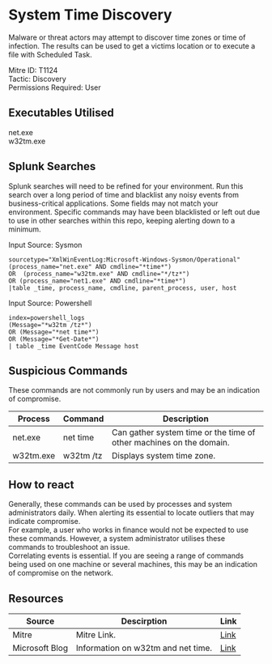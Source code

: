 # System Time Discovery
Malware or threat actors may attempt to discover time zones or time of infection. The results can be used to get a victims location or to execute a file with Scheduled Task. 

Mitre ID: T1124  
Tactic: Discovery  
Permissions Required: User

## Executables Utilised
net.exe  
w32tm.exe

## Splunk Searches
Splunk searches will need to be refined for your environment. Run this search over a long period of time and blacklist any noisy events from business-critical applications. Some fields may not match your environment. Specific commands may have been blacklisted or left out due to use in other searches within this repo, keeping alerting down to a minimum.

Input Source: Sysmon  
``` 
sourcetype="XmlWinEventLog:Microsoft-Windows-Sysmon/Operational"
(process_name="net.exe" AND cmdline="*time*") 
OR  (process_name="w32tm.exe" AND cmdline="*/tz*") 
OR (process_name="net1.exe" AND cmdline="*time*")
|table _time, process_name, cmdline, parent_process, user, host
```
Input Source: Powershell  
```
index=powershell_logs
(Message="*w32tm /tz*")
OR (Message="*net time*")
OR (Message="*Get-Date*")
| table _time EventCode Message host
```
## Suspicious Commands
These commands are not commonly run by users and may be an indication of compromise.

| Process  | Command | Description
| ------------- | ------------- | -------- | 
| net.exe | net time | Can gather system time or the time of other machines on the domain.|
| w32tm.exe | w32tm /tz | Displays system time zone. |

## How to react
Generally, these commands can be used by processes and system administrators daily. When alerting its essential to locate outliers that may indicate compromise.  
For example, a user who works in finance would not be expected to use these commands. However, a system administrator utilises these commands to troubleshoot an issue.  
Correlating events is essential. If you are seeing a range of commands being used on one machine or several machines, this may be an indication of compromise on the network.  

## Resources

| Source | Descirption | Link | 
| --- | --- | --- |
|Mitre |Mitre Link. |[Link](https://attack.mitre.org/techniques/T1124/) |
|  Microsoft Blog | Information on w32tm and net time.  |   [Link](https://blogs.msdn.microsoft.com/w32time/2009/08/07/net-time-and-w32time/) |
